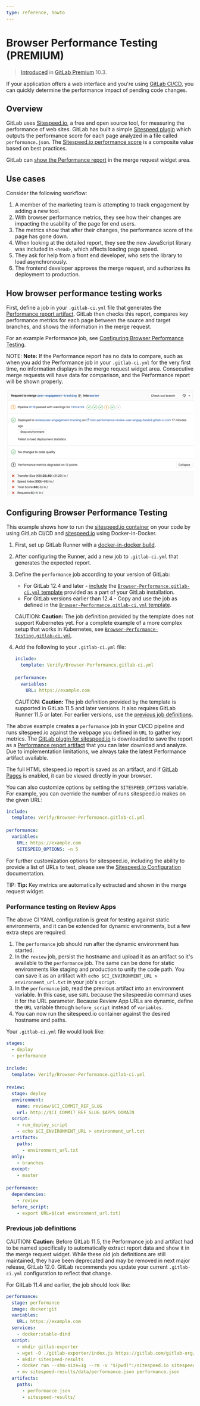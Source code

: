 ```yaml
---
type: reference, howto
---
```


# Browser Performance Testing **(PREMIUM)**

> [Introduced](https://gitlab.com/gitlab-org/gitlab/-/merge_requests/3507) in [GitLab Premium](https://about.gitlab.com/pricing/) 10.3.

If your application offers a web interface and you're using
[GitLab CI/CD](../../../ci/README.md), you can quickly determine the performance
impact of pending code changes.

## Overview

GitLab uses [Sitespeed.io](https://www.sitespeed.io), a free and open source
tool, for measuring the performance of web sites. GitLab has built a simple
[Sitespeed plugin](https://gitlab.com/gitlab-org/gl-performance) which outputs
the performance score for each page analyzed in a file called `performance.json`.
The [Sitespeed.io performance score](https://examples.sitespeed.io/6.0/2017-11-23-23-43-35/help.html)
is a composite value based on best practices.

GitLab can [show the Performance report](#how-browser-performance-testing-works)
in the merge request widget area.

## Use cases

Consider the following workflow:

1. A member of the marketing team is attempting to track engagement by adding a new tool.
1. With browser performance metrics, they see how their changes are impacting the usability
   of the page for end users.
1. The metrics show that after their changes, the performance score of the page has gone down.
1. When looking at the detailed report, they see the new JavaScript library was
   included in `<head>`, which affects loading page speed.
1. They ask for help from a front end developer, who sets the library to load asynchronously.
1. The frontend developer approves the merge request, and authorizes its deployment to production.

## How browser performance testing works

First, define a job in your `.gitlab-ci.yml` file that generates the
[Performance report artifact](../../../ci/pipelines/job_artifacts.md#artifactsreportsperformance-premium).
GitLab then checks this report, compares key performance metrics for each page
between the source and target branches, and shows the information in the merge request.

For an example Performance job, see
[Configuring Browser Performance Testing](#configuring-browser-performance-testing).

NOTE: **Note:**
If the Performance report has no data to compare, such as when you add the
Performance job in your `.gitlab-ci.yml` for the very first time, no information
displays in the merge request widget area. Consecutive merge requests will have data for
comparison, and the Performance report will be shown properly.

![Performance Widget](img/browser_performance_testing.png)

## Configuring Browser Performance Testing

This example shows how to run the [sitespeed.io container](https://hub.docker.com/r/sitespeedio/sitespeed.io/)
on your code by using GitLab CI/CD and [sitespeed.io](https://www.sitespeed.io)
using Docker-in-Docker.

1. First, set up GitLab Runner with a
   [docker-in-docker build](../../../ci/docker/using_docker_build.md#use-docker-in-docker-workflow-with-docker-executor).
1. After configuring the Runner, add a new job to `.gitlab-ci.yml` that generates
   the expected report.
1. Define the `performance` job according to your version of GitLab:

   - For GitLab 12.4 and later - [include](../../../ci/yaml/README.md#includetemplate) the
     [`Browser-Performance.gitlab-ci.yml` template](https://gitlab.com/gitlab-org/gitlab/blob/master/lib/gitlab/ci/templates/Verify/Browser-Performance.gitlab-ci.yml) provided as a part of your GitLab installation.
   - For GitLab versions earlier than 12.4 - Copy and use the job as defined in the
     [`Browser-Performance.gitlab-ci.yml` template](https://gitlab.com/gitlab-org/gitlab/blob/master/lib/gitlab/ci/templates/Verify/Browser-Performance.gitlab-ci.yml).

   CAUTION: **Caution:**
   The job definition provided by the template does not support Kubernetes yet.
   For a complete example of a more complex setup that works in Kubernetes, see
   [`Browser-Performance-Testing.gitlab-ci.yml`](https://gitlab.com/gitlab-org/gitlab/blob/master/lib/gitlab/ci/templates/Jobs/Browser-Performance-Testing.gitlab-ci.yml).

1. Add the following to your `.gitlab-ci.yml` file:

   ```yaml
   include:
     template: Verify/Browser-Performance.gitlab-ci.yml

   performance:
     variables:
       URL: https://example.com
   ```

   CAUTION: **Caution:**
   The job definition provided by the template is supported in GitLab 11.5 and later versions.
   It also requires GitLab Runner 11.5 or later. For earlier versions, use the
   [previous job definitions](#previous-job-definitions).

The above example creates a `performance` job in your CI/CD pipeline and runs
sitespeed.io against the webpage you defined in `URL` to gather key metrics.
The [GitLab plugin for sitespeed.io](https://gitlab.com/gitlab-org/gl-performance)
is downloaded to save the report as a [Performance report artifact](../../../ci/pipelines/job_artifacts.md#artifactsreportsperformance-premium)
that you can later download and analyze. Due to implementation limitations, we always
take the latest Performance artifact available.

The full HTML sitespeed.io report is saved as an artifact, and if
[GitLab Pages](../pages/index.md) is enabled, it can be viewed directly in your browser.

You can also customize options by setting the `SITESPEED_OPTIONS` variable.
For example, you can override the number of runs sitespeed.io
makes on the given URL:

```yaml
include:
  template: Verify/Browser-Performance.gitlab-ci.yml

performance:
  variables:
    URL: https://example.com
    SITESPEED_OPTIONS: -n 5
```

For further customization options for sitespeed.io, including the ability to provide a
list of URLs to test, please see the
[Sitespeed.io Configuration](https://www.sitespeed.io/documentation/sitespeed.io/configuration/)
documentation.

TIP: **Tip:**
Key metrics are automatically extracted and shown in the merge request widget.

### Performance testing on Review Apps

The above CI YAML configuration is great for testing against static environments, and it can
be extended for dynamic environments, but a few extra steps are required:

1. The `performance` job should run after the dynamic environment has started.
1. In the `review` job, persist the hostname and upload it as an artifact so
   it's available to the `performance` job. The same can be done for static
   environments like staging and production to unify the code path. You can save it
   as an artifact with `echo $CI_ENVIRONMENT_URL > environment_url.txt`
   in your job's `script`.
1. In the `performance` job, read the previous artifact into an environment
   variable. In this case, use `$URL` because the sitespeed.io command
   uses it for the URL parameter. Because Review App URLs are dynamic, define
   the `URL` variable through `before_script` instead of `variables`.
1. You can now run the sitespeed.io container against the desired hostname and
   paths.

Your `.gitlab-ci.yml` file would look like:

```yaml
stages:
  - deploy
  - performance

include:
  template: Verify/Browser-Performance.gitlab-ci.yml

review:
  stage: deploy
  environment:
    name: review/$CI_COMMIT_REF_SLUG
    url: http://$CI_COMMIT_REF_SLUG.$APPS_DOMAIN
  script:
    - run_deploy_script
    - echo $CI_ENVIRONMENT_URL > environment_url.txt
  artifacts:
    paths:
      - environment_url.txt
  only:
    - branches
  except:
    - master

performance:
  dependencies:
    - review
  before_script:
    - export URL=$(cat environment_url.txt)
```

### Previous job definitions

CAUTION: **Caution:**
Before GitLab 11.5, the Performance job and artifact had to be named specifically
to automatically extract report data and show it in the merge request widget.
While these old job definitions are still maintained, they have been deprecated
and may be removed in next major release, GitLab 12.0.
GitLab recommends you update your current `.gitlab-ci.yml` configuration to reflect that change.

For GitLab 11.4 and earlier, the job should look like:

```yaml
performance:
  stage: performance
  image: docker:git
  variables:
    URL: https://example.com
  services:
    - docker:stable-dind
  script:
    - mkdir gitlab-exporter
    - wget -O ./gitlab-exporter/index.js https://gitlab.com/gitlab-org/gl-performance/raw/master/index.js
    - mkdir sitespeed-results
    - docker run --shm-size=1g --rm -v "$(pwd)":/sitespeed.io sitespeedio/sitespeed.io:6.3.1 --plugins.add ./gitlab-exporter --outputFolder sitespeed-results $URL
    - mv sitespeed-results/data/performance.json performance.json
  artifacts:
    paths:
      - performance.json
      - sitespeed-results/
```

<!-- ## Troubleshooting

Include any troubleshooting steps that you can foresee. If you know beforehand what issues
one might have when setting this up, or when something is changed, or on upgrading, it's
important to describe those, too. Think of things that may go wrong and include them here.
This is important to minimize requests for support, and to avoid doc comments with
questions that you know someone might ask.

Each scenario can be a third-level heading, e.g. `### Getting error message X`.
If you have none to add when creating a doc, leave this section in place
but commented out to help encourage others to add to it in the future. -->
